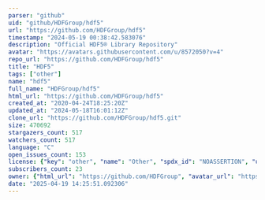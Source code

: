 ```yaml
---
parser: "github"
uid: "github/HDFGroup/hdf5"
url: "https://github.com/HDFGroup/hdf5"
timestamp: "2024-05-19 00:38:42.583076"
description: "Official HDF5® Library Repository"
avatar: "https://avatars.githubusercontent.com/u/8572050?v=4"
repo_url: "https://github.com/HDFGroup/hdf5"
title: "HDF5"
tags: ["other"]
name: "hdf5"
full_name: "HDFGroup/hdf5"
html_url: "https://github.com/HDFGroup/hdf5"
created_at: "2020-04-24T18:25:20Z"
updated_at: "2024-05-18T16:01:12Z"
clone_url: "https://github.com/HDFGroup/hdf5.git"
size: 470692
stargazers_count: 517
watchers_count: 517
language: "C"
open_issues_count: 153
license: {"key": "other", "name": "Other", "spdx_id": "NOASSERTION", "url": null, "node_id": "MDc6TGljZW5zZTA="}
subscribers_count: 23
owner: {"html_url": "https://github.com/HDFGroup", "avatar_url": "https://avatars.githubusercontent.com/u/8572050?v=4", "login": "HDFGroup", "type": "Organization"}
date: "2025-04-19 14:25:51.092306"
---
```

